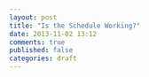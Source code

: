 ```yaml
---
layout: post
title: "Is the Schedule Working?"
date: 2013-11-02 13:12
comments: true
published: false
categories: draft
---
```


